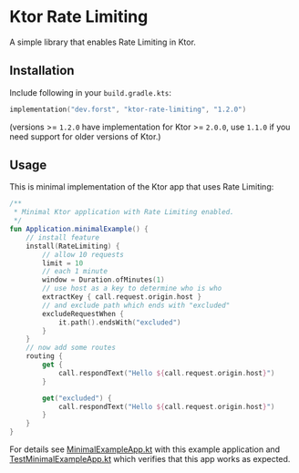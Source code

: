 # Ktor Rate Limiting

A simple library that enables Rate Limiting in Ktor.

## Installation

Include following in your `build.gradle.kts`:

```kotlin
implementation("dev.forst", "ktor-rate-limiting", "1.2.0")
```

(versions >= `1.2.0` have implementation for Ktor >= `2.0.0`, use `1.1.0` if you need support for older versions of Ktor.)

## Usage

This is minimal implementation of the Ktor app that uses Rate Limiting:

```kotlin
/**
 * Minimal Ktor application with Rate Limiting enabled.
 */
fun Application.minimalExample() {
    // install feature
    install(RateLimiting) {
        // allow 10 requests
        limit = 10
        // each 1 minute
        window = Duration.ofMinutes(1)
        // use host as a key to determine who is who
        extractKey { call.request.origin.host }
        // and exclude path which ends with "excluded"
        excludeRequestWhen {
            it.path().endsWith("excluded")
        }
    }
    // now add some routes
    routing {
        get {
            call.respondText("Hello ${call.request.origin.host}")
        }

        get("excluded") {
            call.respondText("Hello ${call.request.origin.host}")
        }
    }
}
```

For details see [MinimalExampleApp.kt](src/test/kotlin/dev/forst/ktor/ratelimiting/MinimalExampleApp.kt) with this example application
and [TestMinimalExampleApp.kt](src/test/kotlin/dev/forst/ktor/ratelimiting/TestMinimalExampleApp.kt) which verifies that this app works as
expected.
